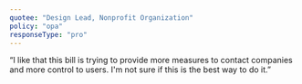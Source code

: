 ```yaml
---
quotee: "Design Lead, Nonprofit Organization"
policy: "opa"
responseType: "pro"
---
```


“I like that this bill is trying to provide more measures to contact companies and more control to users. I'm not sure if this is the best way to do it.”
